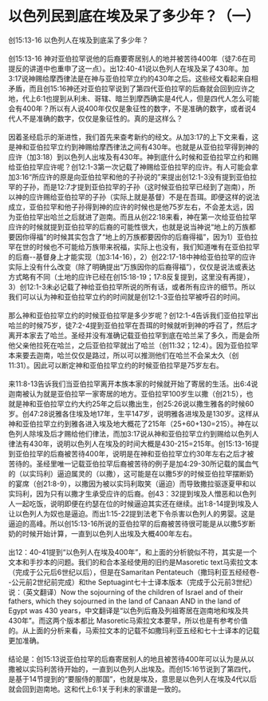 # 以色列民到底在埃及呆了多少年？（一）



<p>创15:13-16&nbsp;以色列人在埃及到底呆了多少年？<br />
&nbsp;<br />
创15:13-16&nbsp;神对亚伯拉罕说他的后裔要寄居别人的地并被苦待400年（徒7:6在司提反的讲道中也重申了这一点）。出12:40-41说以色列人在埃及呆了430年。加3:17说神赐给摩西律法是在神与亚伯拉罕立约的430年之后。这些经文看起来自相矛盾，而且创15:16神还对亚伯拉罕说到了第四代亚伯拉罕的后裔就会回到应许之地，代上6:1也提到从利未、哥辖、暗兰到摩西确实是4代人，但是四代人怎么可能会有400年？所以有人说400年仅仅是象征性的数字，不是准确的数字，或者说4代人不是准确的数字，仅仅是象征性的。真的是这样么？<br />
&nbsp;<br />
因着圣经启示的渐进性，我们首先来查考新约的经文。从加3:17的上下文来看，这是神和亚伯拉罕立约到神赐给摩西律法之间有430年。也就是从亚伯拉罕得到神的应许（加3:18）到以色列人出埃及有430年。神到底什么时候和亚伯拉罕立约和赐给亚伯拉罕应许呢？创12:1-3第一次记载了神赐给亚伯拉罕的应许。有人可能会拿加3:16“所应许的原是向亚伯拉罕和他的子孙说的”来提出创12:1-3没有提到亚伯拉罕的子孙，而是12:7才提到亚伯拉罕的子孙（这时候亚伯拉罕已经到了迦南），所以神的应许赐给亚伯拉罕的子孙（实际上就是基督）不是在吾珥。即便这样的说法成立，亚伯拉罕和他子孙得到神的应许的时候也是他75岁左右，不会差太远，因为亚伯拉罕出哈兰之后就进了迦南。而且从创22:18来看，神在第一次给亚伯拉罕应许的时候就提到亚伯拉罕的后裔的可能性很大，也就是说当神说“地上的万族都要因你得福”的时候其实包含了“地上的万族都要因你的后裔得福”，因为1）亚伯拉罕在世的时候也不可能给万族带来祝福，实际上也没有，我们知道唯有在亚伯拉罕的后裔--基督身上才能实现（加3:14-16），2）创22:17-18中神给亚伯拉罕的应许实际上没有什么改变（除了明确提出“万族因你的后裔得福”），仅仅是说法或表达方式略有不同（土地的应许已经在创15:18-19；17:8反复提到，这里没有再提），3）创12:1-3未必记载了神给亚伯拉罕所说的所有话，或者所有应许的细节。所以我们可以认为神和亚伯拉罕立约的时间就是创12:1-3亚伯拉罕被呼召的时间。<br />
&nbsp;<br />
那么神和亚伯拉罕立约的时候亚伯拉罕是多少岁呢？创12:1-4告诉我们亚伯拉罕出哈兰的时候75岁，徒7:2-4提到亚伯拉罕在吾珥的时候就听到神的呼召了，然后才离开本家去了哈兰。圣经并没有准确记载亚伯拉罕到底在哈兰呆了多久，而是会所他父亲他拉死在哈兰，之后亚伯拉罕就出了哈兰（创11:32；12:4）。因为亚伯拉罕本来要去迦南，哈兰仅仅是路过，所以可以推测他们在哈兰不会呆太久（创11:31）。因此可以断定神和亚伯拉罕立约的时候亚伯拉罕是75岁左右。<br />
&nbsp;<br />
来11:8-13告诉我们当亚伯拉罕离开本族本家的时候就开始了寄居的生活。出6:4说迦南被认为就是亚伯拉罕一家寄居的地方。亚伯拉罕100岁生以撒（创21:5），也就是神和亚伯拉罕立约大约25年之后以撒出生，创25:26说以撒生雅各的时候60岁。创47:28说雅各住埃及地17年，生平147岁，说明雅各进埃及是130岁。这样从神和亚伯拉罕立约到雅各进入埃及地大概花了215年（25+60+130=215）。神在以色列人除埃及后才赐给他们律法，而加3:17说从神和亚伯拉罕立约到赐给以色列人律法有430年，说明以色列人在埃及的时间大概是430-215=215年。创15:13-16提到亚伯拉罕的后裔被苦待400年，说明是在神和亚伯拉罕立约30年左右之后才被苦待的。圣经里唯一记载亚伯拉罕后裔被苦待的例子是加4:29-30所记载的属血气的（以实玛利）逼迫属灵的（以撒），这可能是在以撒5岁的时候亚伯拉罕摆断奶的宴席（创21:8-9），以撒因为被以实玛利取笑（逼迫）而导致撒拉驱逐夏甲和以实玛利，因为只有以撒才生承受应许的后裔。创43：32提到埃及人憎恶和以色列人一起吃饭，说明即便在约瑟在位的时候逼迫其实还在继续。出1:8-14提到埃及人让以色列人为奴也是逼迫。而出1:15-22提到法老下令杀害以色列人的男婴。这是逼迫的高峰。所以创15:13-16所说的亚伯拉罕的后裔被苦待很可能是从以撒5岁断奶的时候开始计算，一直到以色列人出埃及大概400年左右。<br />
&nbsp;<br />
出12：40-41提到“以色列人在埃及400年”，和上面的分析貌似不符，其实是一个文本和手抄本的问题。我们的和合本圣经使用的旧约是Masoretic text马索拉文本（完成于公元后6世纪以后），但是在Samaritan Pentateuch（撒玛利亚五经经卷--公元前2世纪前完成）和the Septuagint七十士译本版本（完成于公元前3世纪）说：（英文翻译）Now the sojourning of the children of Israel and of their fathers, which they sojourned in the land of Canaan AND in the land of Egypt was 430 years，中文翻译是“以色列后裔及列祖寄居在迦南地和埃及共430年”。而这两个版本都比&nbsp;Masoretic马索拉文本要早，所以也是有参考价值的。从上面的分析来看，马索拉文本的记载不如撒玛利亚五经和七十士译本的记载更加准确。<br />
&nbsp;<br />
结论是：创15:13说亚伯拉罕的后裔寄居别人的地且被苦待400年可以认为是从以撒被以实玛利苦待开始的，一直到以色列人出埃及。而创15:16节说到了第四代，是基于14节提到的“要服侍的那国”，也就是埃及，意思是以色列人在埃及4代以后就会回到迦南地。这和代上6:1关于利未的家谱是一致的。<br />
&nbsp;</p>